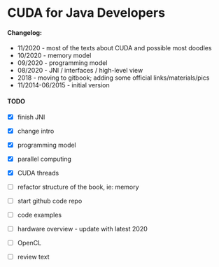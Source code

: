 # CUDA for Java Developers

#### 

#### Changelog:

* 11/2020 - most of the texts about CUDA and possible most doodles
* 10/2020 - memory model
* 09/2020 - programming model
* 08/2020 - JNI / interfaces / high-level view 
* 2018 - moving to gitbook; adding some official links/materials/pics 
* 11/2014-06/2015 - initial version  



#### TODO

* [x] finish JNI
* [x] change  intro 
* [x] programming model
* [x] parallel computing
* [x] CUDA threads
* [ ] refactor structure of the book, ie: memory
* [ ] start github code repo
* [ ] code examples
* [ ] hardware overview - update with latest 2020 
* [ ] OpenCL
* [ ] review text











